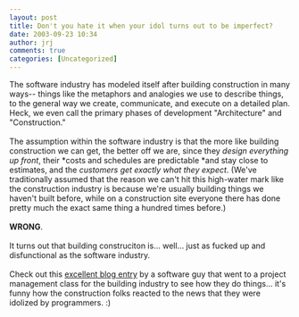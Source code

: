```yaml
---
layout: post
title: Don't you hate it when your idol turns out to be imperfect?
date: 2003-09-23 10:34
author: jrj
comments: true
categories: [Uncategorized]
---
```

The software industry has modeled itself after building construction in many ways-- things like the metaphors and analogies we use to describe things, to the general way we create, communicate, and execute on a detailed plan. Heck, we even call the primary phases of development "Architecture" and "Construction."
<br />
<br />The assumption within the software industry is that the more like building construction we can get, the better off we are, since they *design everything up front*, their *costs and schedules are predictable *and stay close to estimates, and the *customers get exactly what they expect*. (We've traditionally assumed that the reason we can't hit this high-water mark like the construction industry is because we're usually building things we haven't built before, while on a construction site everyone there has done pretty much the exact same thing a hundred times before.)
<br />
<br />**WRONG**.
<br />
<br />It turns out that building construciton is... well... just as fucked up and disfunctional as the software industry.
<br />
<br />Check out this <a href="http://www.poppendieck.com/construction.htm" target="_blank">excellent blog entry</a> by a software guy that went to a project management class for the building industry to see how they do things... it's funny how the construction folks reacted to the news that they were idolized by programmers.  :)
